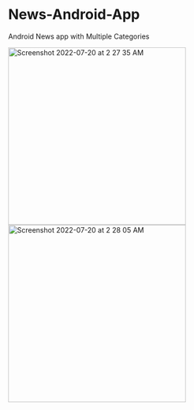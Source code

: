 # News-Android-App
Android News app with Multiple Categories



<img width="360" alt="Screenshot 2022-07-20 at 2 27 35 AM" src="https://user-images.githubusercontent.com/73903627/179847031-aa0a357a-4930-4aad-b5bc-2a617c927079.png">
<img width="360" alt="Screenshot 2022-07-20 at 2 28 05 AM" src="https://user-images.githubusercontent.com/73903627/179847125-8aa1876b-7a31-4d19-8f23-c8617bac9f39.png">

